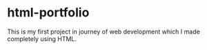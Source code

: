 # html-portfolio
This is my first project in journey of web development which I made completely using HTML.
